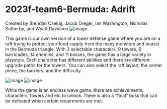 # 2023f-team6-Bermuda: Adrift
Created by Brendan Czekaj, Jacob Dreger, Ian Washington, Nicholas Sutherby, and Wyatt Davidson
![image](https://github.com/HuskyGameDev/2023f-team6/assets/143441535/4a61b3e6-e902-4741-960c-2ec3113a63b8)

This game is our own version of a tower defense game where you are on a raft trying to protect your food supply from the many monsters and beasts in the Bermuda triangle. With 3 selectable characters, 9 towers, 6 barricades, 14 enemies, and 11 bosses, the game has a large variety in playstyle. Each character has different abilities and there are different upgrade paths for the towers. You can also select the raft layout, the center piece, the barriers, and the difficulty.

![image](https://github.com/HuskyGameDev/2023f-team6/assets/143441535/38439b9a-5edf-4a2c-b2b8-9000c1262454)
![image](https://github.com/HuskyGameDev/2023f-team6/assets/143441535/152b1096-f8d0-4f57-9830-9967635c5158)

While the game is an endless wave game, there are achievements, characters, towers and etc to unlock. There is also a "final" boss that can be defeated when certain requirments are met. 
















